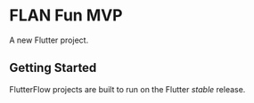 # FLAN Fun MVP

A new Flutter project.

## Getting Started

FlutterFlow projects are built to run on the Flutter _stable_ release.
